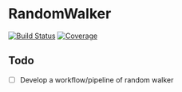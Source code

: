 # RandomWalker

[![Build Status](https://github.com/fieldofnodes/RandomWalker.jl/workflows/CI/badge.svg)](https://github.com/fieldofnodes/RandomWalker.jl/actions)
[![Coverage](https://codecov.io/gh/fieldofnodes/RandomWalker.jl/branch/master/graph/badge.svg)](https://codecov.io/gh/fieldofnodes/RandomWalker.jl)


## Todo
- [ ] Develop a workflow/pipeline of random walker
